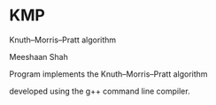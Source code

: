 # KMP
Knuth–Morris–Pratt algorithm

Meeshaan Shah

Program implements the Knuth–Morris–Pratt algorithm

developed using the g++ command line compiler. 
